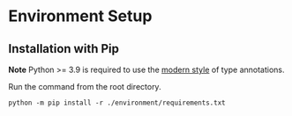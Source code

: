 # Environment Setup

## Installation with Pip

**Note** Python >= 3.9 is required to use the [modern style](https://peps.python.org/pep-0585/) of type annotations.

Run the command from the root directory.

```shell
python -m pip install -r ./environment/requirements.txt
```
